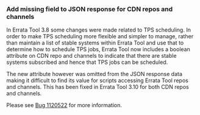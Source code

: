 ### Add missing field to JSON response for CDN repos and channels

In Errata Tool 3.8 some changes were made related to TPS scheduling. In order
to make TPS scheduling more flexible and simpler to manage, rather than
maintain a list of stable systems within Errata Tool and use that to determine
how to schedule TPS jobs, Errata Tool now includes a boolean attribute on CDN
repo and channels to indicate that there are stable systems subscribed and
hence that TPS jobs can be scheduled.

The new attribute however was omitted from the JSON response data making it
difficult to find its value for scripts accessing Errata Tool repos and
channels. This has been fixed in Errata Tool 3.10 for both CDN repos and
channels.

Please see [Bug 1120522](https://bugzilla.redhat.com/show_bug.cgi?id=1120522)
for more information.
